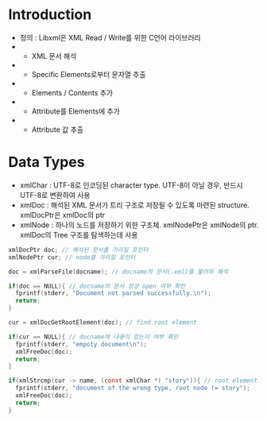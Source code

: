 Introduction
============
 - 정의 : Libxml은 XML Read / Write를 위한 C언어 라이브러리
 - - XML 문서 해석
 - - Specific Elements로부터 문자열 추출
 - - Elements / Contents 추가
 - - Attribute를 Elements에 추가
 - - Attribute 값 추출

Data Types
==========
 - xmlChar : UTF-8로 인코딩된 character type. UTF-8이 아닐 경우, 반드시 UTF-8로 변환하여 사용
 - xmlDoc : 해석된 XML 문서가 트리 구조로 저장될 수 있도록 마련된 structure. xmlDocPtr은 xmlDoc의 ptr
 - xmlNode : 하나의 노드를 저장하기 위한 구조체. xmlNodePtr은 xmlNode의 ptr. xmlDoc의 Tree 구조를 탐색하는데 사용

```C
xmlDocPtr doc; // 해석된 문서를 가리킬 포인터
xmlNodePtr cur; // node를 가리킬 포인터

doc = xmlParseFile(docname); // docname의 문서(.xml)를 불러와 해석

if(doc == NULL){ // docname의 문서 정상 open 여부 확인
  fprintf(stderr, "Document not parsed successfully.\n");
  return;
}

cur = xmlDocGetRootElement(doc); // find root element

if(cur == NULL){ // docname에 내용이 있는지 여부 확인
  fprintf(stderr, "empoty document\n");
  xmlFreeDoc(doc);
  return;
}

if(xmlStrcmp(cur -> name, (const xmlChar *) "story")){ // root element의 name이 story인지 확인
  fprintf(stderr, "document of the wrong type, root node != story");
  xmlFreeDoc(doc);
  return;
}
```

